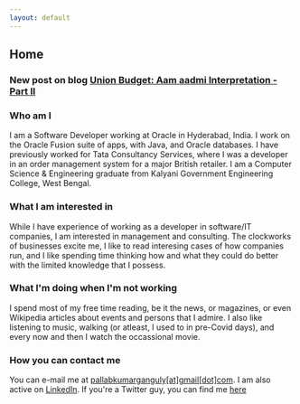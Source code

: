 ```yaml
---
layout: default
---
```

## Home

### New post on blog **[Union Budget: Aam aadmi Interpretation - Part II](../blog)**

### Who am I

I am a Software Developer working at Oracle in Hyderabad, India. I work on the Oracle Fusion suite of apps, with Java, and Oracle databases. I have previously worked for Tata Consultancy Services, where I was a developer in an order management system for a major British retailer.
I am a Computer Science & Engineering graduate from Kalyani Government Engineering College, West Bengal.

### What I am interested in

While I have experience of working as a developer in software/IT companies, I am interested in management and consulting. The clockworks of businesses excite me, I like to read interesing cases of how companies run, and I like spending time thinking how and what they could do better with the limited knowledge that I possess.

### What I'm doing when I'm not working

I spend most of my free time reading, be it the news, or magazines, or even Wikipedia articles about events and persons that I admire. I also like listening to music, walking (or atleast, I used to in pre-Covid days), and every now and then I watch the occassional movie.

### How you can contact me

You can e-mail me at [pallabkumarganguly[at]gmail[dot]com](mailto:pallabkumarganguly@gmail.com). I am also active on [LinkedIn](https://www.linkedin.com/in/pallab-kumar-ganguly/). If you're a Twitter guy, you can find me [here](https://twitter.com/pallabkganguly)

